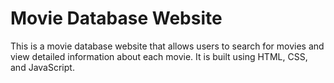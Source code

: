 # Movie Database Website

This is a movie database website that allows users to search for movies and view detailed information about each movie. It is built using HTML, CSS, and JavaScript.

